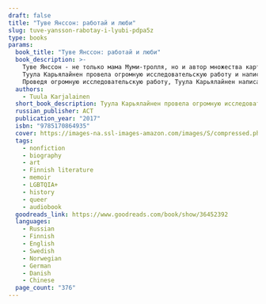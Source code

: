 ```yaml
---
draft: false
title: "Туве Янссон: работай и люби"
slug: tuve-yansson-rabotay-i-lyubi-pdpa5z
type: books
params:
  book_title: "Туве Янссон: работай и люби"
  book_description: >-
    Туве Янссон - не только мама Муми-тролля, но и автор множества картин и иллюстраций, повестей и рассказов, песен и сценариев. Ее книги читают во всем мире, более чем на сорока языках.
    Туула Карьялайнен провела огромную исследовательскую работу и написала удивительную, прекрасно иллюстрированную биографию, в которой длинная и яркая жизнь Туве Янссон вплетена в историю XX века.
    Проведя огромную исследовательскую работу, Туула Карьялайнен написала большую и очень интересную книгу обо всем и обо всех, кого Туве Янссон любила в своей жизни.
  authors:
    - Tuula Karjalainen
  short_book_description: Туула Карьялайнен провела огромную исследовательскую работу и написала удивительную, прекрасно иллюстрированную биографию, в которой длинная и яркая жизнь Туве Янссон вплетена в историю XX века.
  russian_publisher: АСТ
  publication_year: "2017"
  isbn: "9785170864935"
  cover: https://images-na.ssl-images-amazon.com/images/S/compressed.photo.goodreads.com/books/1508603414i/36452392.jpg
  tags:
    - nonfiction
    - biography
    - art
    - Finnish literature
    - memoir
    - LGBTQIA+
    - history
    - queer
    - audiobook
  goodreads_link: https://www.goodreads.com/book/show/36452392
  languages:
    - Russian
    - Finnish
    - English
    - Swedish
    - Norwegian
    - German
    - Danish
    - Chinese
  page_count: "376"
---
```


